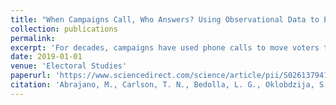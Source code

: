 ```yaml
---
title: "When Campaigns Call, Who Answers? Using Observational Data to Enrich our Understanding of Phone Mobilization."
collection: publications
permalink: 
excerpt: 'For decades, campaigns have used phone calls to move voters to the polls. Political scientists have made great strides using field experiments to study whether campaign calls effectively increase turnout. However, due in part to limited access to observational data, some of the most basic questions about this mobilization strategy have gone overlooked. In this paper, we take a step back to provide a rich descriptive analysis of a novel dataset of millions of campaign phone calls made in California during the 2016 election. We use this dataset to shed light on three important questions: Whom do campaigns call? When campaigns call, who answers? Are those who answer more likely to turn out to vote? Our analysis reveals patterns consistent with previous theories, but also sheds light on new patterns. For example, we find that about two-thirds of campaign calls are to landlines, but those who are called on a mobile phone are twice as likely to answer. We conclude by using a matching analysis to examine the relationship between answering the phone and turning out to vote. We find that those who answer the phone are 5.9–6.8 percentage points more likely to turn out to vote. The rich descriptive analysis included in this paper provides empirical validation of prior theories of campaign mobilization, and opens avenues for future field experiment research.'
date: 2019-01-01
venue: 'Electoral Studies'
paperurl: 'https://www.sciencedirect.com/science/article/pii/S0261379418304219'
citation: 'Abrajano, M., Carlson, T. N., Bedolla, L. G., Oklobdzija, S., & Turney, S. (2019). When campaigns call, who answers? Using observational data to enrich our understanding of phone mobilization. Electoral Studies. https://doi.org/10.1016/j.electstud.2019.03.001'
---
```

